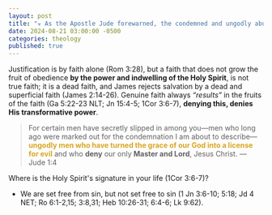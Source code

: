 ```yaml
---
layout: post
title: "☣️ As the Apostle Jude forewarned, the condemned and ungodly abuse the precious grace of our God, twisting it into a license to sin."
date: 2024-08-21 03:00:00 -0500
categories: theology
published: true
---
```


<!-- They flaunt their rebellion around us because the light of Christ within us exposes their darkness. -->

<!-- Just because justification is by fath alone doesn't mean we cast a blind eye on what regeneration looks like.

scripture has identified those who practice sin as not true born agains.

instead of arguing with God, lets try to understand it

you cant have a god inside of you and there not be a cause and effect
there will be changes in your lifestyle brought on by the holy spirit

why teachers who teach osas are destroying your children, and making you complicit in their destruction

obersvations of sanctification are never legalisitc  -->

<!-- When false Christians sin under the guise of grace, they expose their rebellion against the God who empowers true believers, fulfilling the prophecy of Jude 4. -->

<!-- They brazenly display their rebellion because the presence of Christ within us lays bare their corruption, provoking them to rage against His authority. -->

<!-- They flaunt their rebellion around us because the presence of Christ in us exposes their corruption. They rage against His authority. -->

<!-- The deceived cloak their rebellion by abusing the precious grace of our God, twisting and cheapening it into a license to sin. Their defiance is frustrated in our presence because **the light of Christ within us exposes their darkness** (Eph 5:11-13; Ac 26:18,20). It's His authority in us that disturbs them, a silent condemnation they can neither ignore nor escape. It's not us they are irritated by, it's Christ himself (Jn 7:7 NLT). -->

<!-- like hydrogen peroxide to a dirty wound -->

<!--  -->

Justification is by faith alone (Rom 3:28), but a faith that does not grow the fruit of obedience **by the power and indwelling of the Holy Spirit**, is not true faith; it is a dead faith, and James rejects salvation by a dead and superficial faith (James 2:14-26). Genuine faith always *&ldquo;results&rdquo;* in the fruits of the faith (Ga 5:22-23 NLT; Jn 15:4-5; 1Cor 3:6-7), **denying this, denies His transformative power**.

> For certain men have secretly slipped in among you—men who long ago were marked out for the condemnation I am about to describe—<span style="font-weight:bold;color:Goldenrod;">ungodly men who have turned the grace of our God into a license for evil</span> and who **deny** our only **Master and Lord**, Jesus Christ. &mdash; Jude 1:4

<!-- Only those whom God indwells are granted (Ac 11:18; 2Tim. 2:25) the dispositions of godly sorrow that characterize repentance (2Cor. 7:10) and are imbued with a deep-seated desire to turn away from their sins (Ac 3:19). Only those who have not fooled themselves (1Jn 2:3-6). Only those who truly love God (Jn 14:15). Sanctification and fruit bearing (Jn 15:5) are the result of genuine saving faith (2Cor. 13:5) and the work of the Holy Spirit (1Cor 3:6-7). In practice (1Jn 3:4-10) not perfection.  -->

Where is the Holy Spirit's signature in your life (1Cor 3:6-7)? 

- We are set free from sin, but not set free to sin (1 Jn 3:6-10; 5:18; Jd 4 NET; Ro 6:1-2,15; 3:8,31; Heb 10:26-31; 6:4-6; Lk 9:62).

<!-- . -->

<script>
    var refTagger = {
        settings: {
            bibleVersion: 'NET'
        }
    }; 

    (function(d, t) {
        var n=d.querySelector('[nonce]');
        refTagger.settings.nonce = n && (n.nonce||n.getAttribute('nonce'));
        var g = d.createElement(t), s = d.getElementsByTagName(t)[0];
        g.src = 'https://api.reftagger.com/v2/RefTagger.js';
        g.nonce = refTagger.settings.nonce;
        s.parentNode.insertBefore(g, s);
    }(document, 'script'));
</script>